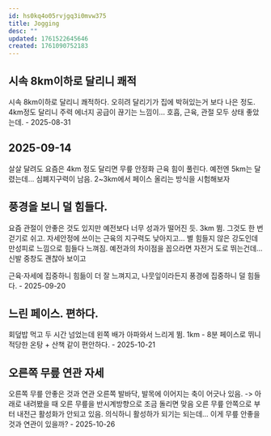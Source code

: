 ```yaml
---
id: hs0kq4o05rvjgq3i0mvw375
title: Jogging
desc: ""
updated: 1761522645646
created: 1761090752183
---
```


## 시속 8km이하로 달리니 쾌적

시속 8km이하로 달리니 쾌적하다. 오히려 달리기가 집에 박혀있는거 보다 나은 정도.
4km정도 달리니 주력 에너지 공급이 끊기는 느낌이... 호흡, 근육, 관절 모두 상태 좋았는데. - 2025-08-31

## 2025-09-14

살살 달려도 요즘은 4km 정도 달리면 무릎 안정화 근육 힘이 풀린다. 예전엔 5km는 달렸는데...
심폐지구력이 남음. 2~3km에서 페이스 올리는 방식을 시험해보자

## 풍경을 보니 덜 힘들다.

요즘 관절이 안좋은 것도 있지만 예전보다 너무 성과가 떨어진 듯. 3km 뜀. 그것도 한 번 걷기로 쉬고.
자세안정에 쓰이는 근육의 지구력도 낮아지고... 별 힘들지 않은 강도인데 만성피로 느낌으로 힘들다 느껴짐. 예전과의 차이점을 꼽으라면 자전거 도로 뛰는건데... 신발 중창도 괜찮아 보이고

근육·자세에 집중하니 힘듦이 더 잘 느껴지고, 나뭇잎이라든지 풍경에 집중하니 덜 힘들다. - 2025-09-20

## 느린 페이스. 편하다.

회덮밥 먹고 두 시간 넘었는데 왼쪽 배가 아파와서 느리게 뜀.
1km - 8분 페이스로 뛰니 적당한 온탕 + 산책 같이 편안하다. - 2025-10-21

## 오른쪽 무릎 연관 자세

오른쪽 무릎 안좋은 것과 연관
오른쪽 발바닥, 발목에 이어지는 축이 어긋나 있음. -> 아래로 내려봤을 때 오른 무릎을 반시계방향으로 조금 돌리면 맞음
오른 무릎 안쪽으로 부터 내전근 활성화가 안되고 있음. 의식하니 활성하가 되기는 되는데... 이게 무릎 안좋을 것과 연관이 있을까? - 2025-10-26
